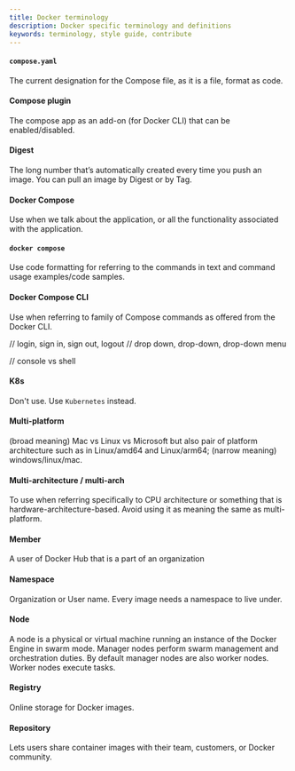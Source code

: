 ```yaml
---
title: Docker terminology
description: Docker specific terminology and definitions
keywords: terminology, style guide, contribute
---
```


#### `compose.yaml`

The current designation for the Compose file, as it is a file, format as code.

#### Compose plugin

The compose app as an add-on (for Docker CLI) that can be enabled/disabled.

#### Digest

The long number that’s automatically created every time you push an image. You can pull an image by Digest or by Tag.

#### Docker Compose

Use  when we talk about the application, or all the functionality associated with the application.

#### `docker compose`

Use code formatting for referring to the commands in text and command usage examples/code samples.

#### Docker Compose CLI

Use when referring to family of Compose commands as offered from the Docker CLI.

// login, sign in, sign out, logout
// drop down, drop-down, drop-down menu

// console vs shell

#### K8s

Don't use. Use `Kubernetes` instead.

#### Multi-platform

(broad meaning) Mac vs Linux vs Microsoft but also pair of platform architecture such as in Linux/amd64 and Linux/arm64; (narrow meaning) windows/linux/mac.

#### Multi-architecture / multi-arch

To use when referring specifically to CPU architecture or something that is hardware-architecture-based. Avoid using it as meaning the same as multi-platform.

#### Member

A user of Docker Hub that is a part of an organization

#### Namespace

Organization or User name. Every image needs a namespace to live under.

#### Node

A node is a physical or virtual machine running an instance of the Docker Engine in swarm mode.
Manager nodes perform swarm management and orchestration duties. By default manager nodes are also worker nodes.
Worker nodes execute tasks.

#### Registry

Online storage for Docker images.

#### Repository

Lets users share container images with their team, customers, or Docker community.

